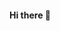 #### Hi there 👋

<!--
**isabellaloren4/isabellaloren4** is a ✨ _special_ ✨ repository because its `README.md` (this file) appears on your GitHub profile.

Here are some ideas to get you started:

- 🔭 I’m currently working on ...
- 🌱 I’m currently learning ...
- 👯 I’m looking to collaborate on ...
- 🤔 I’m looking for help with ...
- 💬 Ask me about ...
- 📫 How to reach me: ...
- 😄 Pronouns: ...
- ⚡ Fun fact: ...
I am currently pursuing a Bachelor's degree in Biotechnology at the Federal University of Latin American Integration (Unila), a journey that began in 2019. Presently, I hold a scholarship from the Araucária Foundation, actively contributing to the project 'Prediction of Anticancer Peptides using Artificial Intelligence Algorithms.' My role revolves around applying cutting-edge Machine Learning algorithms for the prediction of anticancer peptides, underscoring my commitment to pioneering research at the convergence of Biotechnology and Artificial Intelligence. I have expertise in the use of Artificial Intelligence tools, data analysis, and bioinformatics.


Curriculum: http://lattes.cnpq.br/9483503764206944
Email: isabella.lorena@outlook.com
